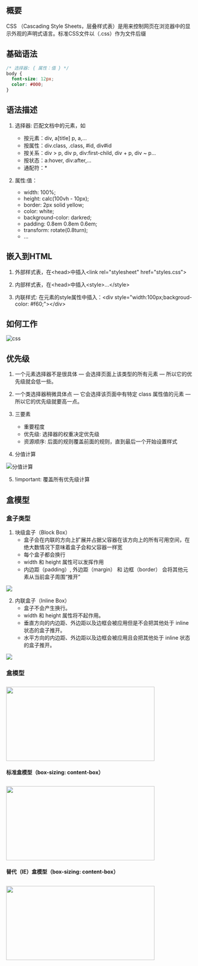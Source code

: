 ## 概要

CSS （Cascading Style Sheets，层叠样式表）是用来控制网页在浏览器中的显示外观的声明式语言。标准CSS文件以（.css）作为文件后缀

## 基础语法

```css
/* 选择器: { 属性：值 } */
body {
  font-size: 12px;
  color: #000;
}
```

## 语法描述

1. 选择器: 匹配文档中的元素，如
   * 按元素：div, a[title] p, a,...
   * 按属性：div.class, .class, #id, div#id
   *  按关系：div > p, div p, div:first-child, div + p, div ~ p...
   * 按状态：a:hover, div:after,...
   * 通配符：*

2. 属性:值：
   * width: 100%;
   * height: calc(100vh - 10px);
   * border: 2px solid yellow;
   * color: white;
   * background-color: darkred;
   * padding: 0.8em 0.8em 0.6em;
   * transform: rotate(0.8turn);
   * ...

## 嵌入到HTML

1. 外部样式表，在\<head>中插入\<link rel="stylesheet" href="styles.css">

2. 内部样式表，在\<head>中插入\<style>...\</style>

3. 内联样式: 在元素的style属性中插入：\<div style="width:100px;backgroud-color: #f60;">\</div>

## 如何工作

![css](~@images/css.svg)

## 优先级

1. 一个元素选择器不是很具体 — 会选择页面上该类型的所有元素 — 所以它的优先级就会低一些。

2. 一个类选择器稍微具体点 — 它会选择该页面中有特定 class 属性值的元素 — 所以它的优先级就要高一点。

3. 三要素
   * 重要程度
   * 优先级: 选择器的权重决定优先级
   * 资源顺序: 后面的规则覆盖前面的规则，直到最后一个开始设置样式

4. 分值计算

![分值计算](~@images/selector-score.png)



5. !important: 覆盖所有优先级计算

## 盒模型

### 盒子类型

1. 块级盒子（Block Box）
   * 盒子会在内联的方向上扩展并占据父容器在该方向上的所有可用空间，在绝大数情况下意味着盒子会和父容器一样宽
   * 每个盒子都会换行
   * width 和 height 属性可以发挥作用
   * 内边距（padding）, 外边距（margin） 和 边框（border） 会将其他元素从当前盒子周围“推开”

<img src="~@images/block-box.png">

2. 内联盒子（Inline Box）
   * 盒子不会产生换行。
   * width 和 height 属性将不起作用。
   * 垂直方向的内边距、外边距以及边框会被应用但是不会把其他处于 inline 状态的盒子推开。
   * 水平方向的内边距、外边距以及边框会被应用且会把其他处于 inline 状态的盒子推开。


<img src="~@images/inline-box.png">


### 盒模型

<img src="~@images/box.png" width="400" height="200" style="margin-top: 10px">

#### 标准盒模型（box-sizing: content-box）

<img src="~@images/content-box.png" width="400" height="200" style="margin-top: 10px">

#### 替代（IE）盒模型（box-sizing: content-box）

<img src="~@images/border-box.png" width="400" height="200" style="margin-top: 10px">

